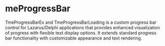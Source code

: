 # meProgressBar
TmeProgressBarEx and TmeProgressBarLoading is a custom progress bar control for Lazarus/Delphi applications that provides enhanced visualization of progress with flexible text display options. It extends standard progress bar functionality with customizable appearance and text rendering.
